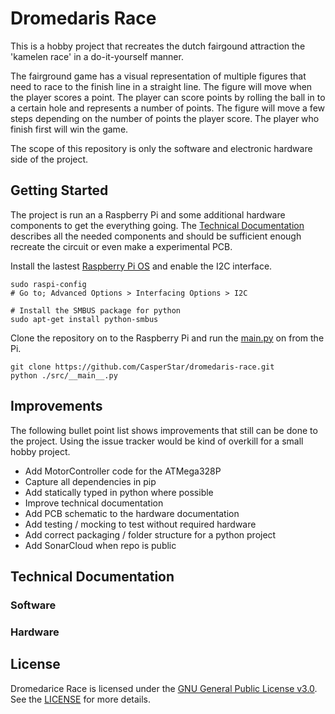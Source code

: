 # Dromedaris Race

This is a hobby project that recreates the dutch fairgound attraction the 'kamelen race' in a do-it-yourself manner.

The fairground game has a visual representation of multiple figures that need to race to the finish line in a straight line. The figure will move when the player scores a point. The player can score points by rolling the ball in to a certain hole and represents a number of points. The figure will move a few steps depending on the number of points the player score. The player who finish first will win the game.

The scope of this repository is only the software and electronic hardware side of the project.

## Getting Started

The project is run an a Raspberry Pi and some additional hardware components to get the everything going. The [Technical Documentation](#technical-documentation) describes all the needed components and should be sufficient enough recreate the circuit or even make a experimental PCB.

Install the lastest [Raspberry Pi OS](https://www.raspberrypi.com/software/) and enable the I2C interface.

```shell
sudo raspi-config
# Go to; Advanced Options > Interfacing Options > I2C

# Install the SMBUS package for python
sudo apt-get install python-smbus
```

Clone the repository on to the Raspberry Pi and run the [main.py]("src/__main__.py") on from the Pi.

```shell
git clone https://github.com/CasperStar/dromedaris-race.git
python ./src/__main__.py
```

## Improvements

The following bullet point list shows improvements that still can be done to the project. Using the issue tracker would be kind of overkill for a small hobby project.

- Add MotorController code for the ATMega328P
- Capture all dependencies in pip
- Add statically typed in python where possible
- Improve technical documentation
- Add PCB schematic to the hardware documentation
- Add testing / mocking to test without required hardware
- Add correct packaging / folder structure for a python project
- Add SonarCloud when repo is public


## Technical Documentation

### Software

### Hardware

## License

Dromedarice Race is licensed under the [GNU General Public License v3.0](https://www.gnu.org/licenses/gpl-3.0.html). See the [LICENSE](/LICENSE) for more details.